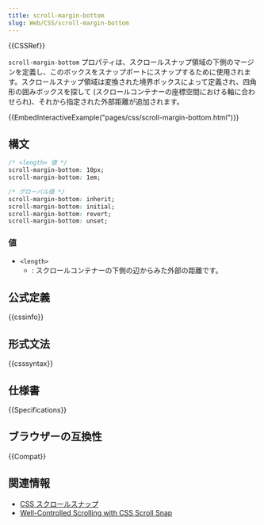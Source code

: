 ```yaml
---
title: scroll-margin-bottom
slug: Web/CSS/scroll-margin-bottom
---
```

{{CSSRef}}

`scroll-margin-bottom` プロパティは、スクロールスナップ領域の下側のマージンを定義し、このボックスをスナップポートにスナップするために使用されます。スクロールスナップ領域は変換された境界ボックスによって定義され、四角形の囲みボックスを探して (スクロールコンテナーの座標空間における軸に合わせられ)、それから指定された外部距離が追加されます。

{{EmbedInteractiveExample("pages/css/scroll-margin-bottom.html")}}

## 構文

```css
/* <length> 値 */
scroll-margin-bottom: 10px;
scroll-margin-bottom: 1em;

/* グローバル値 */
scroll-margin-bottom: inherit;
scroll-margin-bottom: initial;
scroll-margin-bottom: revert;
scroll-margin-bottom: unset;
```

### 値

- `<length>`
  - : スクロールコンテナーの下側の辺からみた外部の距離です。

## 公式定義

{{cssinfo}}

## 形式文法

{{csssyntax}}

## 仕様書

{{Specifications}}

## ブラウザーの互換性

{{Compat}}

## 関連情報

- [CSS スクロールスナップ](/ja/docs/Web/CSS/CSS_Scroll_Snap)
- [Well-Controlled Scrolling with CSS Scroll Snap](https://web.dev/css-scroll-snap/)
